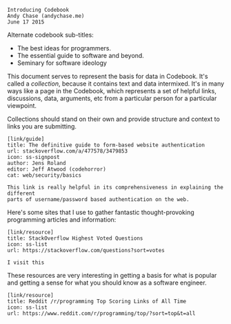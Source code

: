     Introducing Codebook
    Andy Chase (andychase.me)
    June 17 2015

Alternate codebook sub-titles:

 * The best ideas for programmers.
 * The essential guide to software and beyond.
 * Seminary for software ideology

This document serves to represent the basis for data in Codebook. It's called a *collection*, because it contains
text and data intermixed. It's in many ways like a page in the Codebook, which represents a set of helpful links,
discussions, data, arguments, etc from a particular person for a particular viewpoint.

Collections should stand on their own and provide structure and context to links you are submitting.

    [link/guide]
    title: The definitive guide to form-based website authentication
    url: stackoverflow.com/a/477578/3479853
    icon: ss-signpost
    author: Jens Roland
    editor: Jeff Atwood (codehorror)
    cat: web/security/basics

    This link is really helpful in its comprehensiveness in explaining the different
    parts of username/password based authentication on the web.

Here's some sites that I use to gather fantastic thought-provoking programming articles and information:

    [link/resource]
    title: StackOverflow Highest Voted Questions
    icon: ss-list
    url: https://stackoverflow.com/questions?sort=votes
    
    I visit this 

These resources are very interesting in getting a basis for what is popular and getting
a sense for what you should know as a software engineer.

    [link/resource]
    title: Reddit /r/programming Top Scoring Links of All Time
    icon: ss-list
    url: https://www.reddit.com/r/programming/top/?sort=top&t=all
